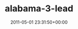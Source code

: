 ---
title:		"alabama-3-lead"
type:		"upload"
description:		"TBC"
date:		"2011-05-01 23:31:50+00:00"
album:		"music"
filename:		"alabama-3-lead.md"
series:		""
cl_public_id:		"music/alabama-3-lead"
cl_version:		1497004809
format:		"tiff"
bytes:		1610272
width:		810
height:		1440
exposure_mode:		"Manual"
program:		"Manual"
aperture:		"5.6"
focal_length:		"170.0 mm"
iso:		"4000"
shutter_speed:		"1/100"
metering:		"Multi-segment"
flash:		"On, Return detected"
white_balance:		"Custom"
colour_temp:		"6600"
has_crop:		"false"
orientation:		"Horizontal (normal)"
camera_model:		"NIKON D7000"
lens_info:		"18-200mm f/3.5-5.6"
artist:		"No artist info"
x_resolution:		"300"
y_resolution:		"300"
---